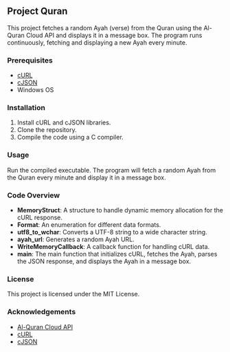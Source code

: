 ## Project Quran

This project fetches a random Ayah (verse) from the Quran using the Al-Quran Cloud API and displays it in a message box. The program runs continuously, fetching and displaying a new Ayah every minute.

### Prerequisites

- [cURL](https://curl.se/download.html)
- [cJSON](https://github.com/DaveGamble/cJSON)
- Windows OS

### Installation

1. Install cURL and cJSON libraries.
2. Clone the repository.
3. Compile the code using a C compiler.

### Usage

Run the compiled executable. The program will fetch a random Ayah from the Quran every minute and display it in a message box.

### Code Overview

- **MemoryStruct**: A structure to handle dynamic memory allocation for the cURL response.
- **Format**: An enumeration for different data formats.
- **utf8_to_wchar**: Converts a UTF-8 string to a wide character string.
- **ayah_url**: Generates a random Ayah URL.
- **WriteMemoryCallback**: A callback function for handling cURL data.
- **main**: The main function that initializes cURL, fetches the Ayah, parses the JSON response, and displays the Ayah in a message box.

### License

This project is licensed under the MIT License.

### Acknowledgements

- [Al-Quran Cloud API](https://alquran.cloud/api)
- [cURL](https://curl.se/)
- [cJSON](https://github.com/DaveGamble/cJSON)